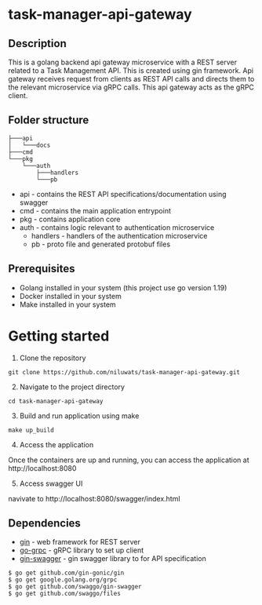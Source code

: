 # task-manager-api-gateway

## Description

This is a golang backend api gateway microservice with a REST server related to a Task Management API. This is created using gin framework. Api gateway receives request from clients as REST API calls and directs them to the relevant microservice via gRPC calls. This api gateway acts as the gRPC client. 

## Folder structure

```
├───api
│   └───docs
├───cmd
└───pkg
    └───auth
        ├───handlers
        └───pb
```

- api - contains the REST API specifications/documentation using swagger
- cmd - contains the main application entrypoint
- pkg - contains application core
 - auth - contains logic relevant to authentication microservice
    - handlers - handlers of the authentication microservice
    - pb - proto file and generated protobuf files

## Prerequisites
- Golang installed in your system (this project use go version 1.19)
- Docker installed in your system
- Make installed in your system

# Getting started

1. Clone the repository

```
git clone https://github.com/niluwats/task-manager-api-gateway.git
```

2. Navigate to the project directory

```
cd task-manager-api-gateway
```

3. Build and run application using make

```
make up_build
```

4. Access the application

Once the containers are up and running, you can access the application at http://localhost:8080

5. Access swagger UI

navivate to http://localhost:8080/swagger/index.html


## Dependencies
- [gin](github.com/gin-gonic/gin) - web framework for REST server
- [go-grpc](google.golang.org/grpc) - gRPC library to set up client
- [gin-swagger](github.com/swaggo/gin-swagger) - gin swagger library to for API specification

```
$ go get github.com/gin-gonic/gin
$ go get google.golang.org/grpc
$ go get github.com/swaggo/gin-swagger
$ go get github.com/swaggo/files
```